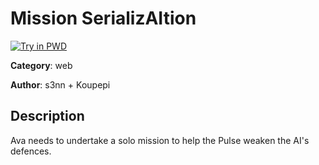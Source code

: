 # Mission SerializAItion

[![Try in PWD](https://raw.githubusercontent.com/play-with-docker/stacks/master/assets/images/button.png)](https://labs.play-with-docker.com/?stack=https://raw.githubusercontent.com/cybermouflons/CCSC-CTF-2023/master/web/mission-serializaition/docker-compose.yml)


**Category**: web

**Author**: s3nn + Koupepi

## Description

Ava needs to undertake a solo mission to help the Pulse weaken the AI's defences. 

